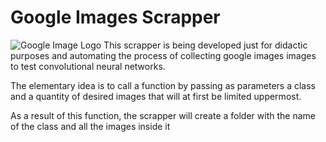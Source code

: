 # Google Images Scrapper
![Google Image Logo](https://www.seeklogo.net/wp-content/uploads/2015/10/google-photos-logo-vector-download.jpg)
This scrapper is being developed just for didactic purposes and automating the process of collecting google images images to test convolutional neural networks.

The elementary idea is to call a function by passing as parameters a class and a quantity of desired images that will at first be limited uppermost.

As a result of this function, the scrapper will create a folder with the name of the class and all the images inside it
